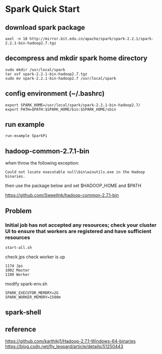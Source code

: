 # Spark Quick Start

## download spark package

    axel -n 10 http://mirror.bit.edu.cn/apache/spark/spark-2.2.1/spark-2.2.1-bin-hadoop2.7.tgz

## decompress and mkdir spark home directory

    sudo mkdir /usr/local/spark
    tar xvf spark-2.2.1-bin-hadoop2.7.tgz
    sudo mv spark-2.2.1-bin-hadoop2.7 /usr/local/spark

## config environment (~/.bashrc)

    export SPARK_HOME=/usr/local/spark/spark-2.2.1-bin-hadoop2.7/
    export PATH=$PATH:$SPARK_HOME/bin:$SPARK_HOME/sbin
    
## run example

    run-example SparkPi

## hadoop-common-2.7.1-bin

when throw the following exception:

    Could not locate executable null\bin\winutils.exe in the Hadoop binaries.

then use the package below and set $HADOOP_HOME and $PATH

https://github.com/SweetInk/hadoop-common-2.7.1-bin

## Problem

### Initial job has not accepted any resources; check your cluster UI to ensure that workers are registered and have sufficient resources

    start-all.sh

check jps check worker is up

    1174 Jps
    1002 Master
    1100 Worker

modify spark-env.sh

    SPARK_EXECUTOR_MEMORY=2G
    SPARK_WORKER_MEMORY=1500m

## spark-shell

## reference

https://github.com/karthikj1/Hadoop-2.7.1-Windows-64-binaries
https://blog.csdn.net/fly_leopard/article/details/51250443

    


